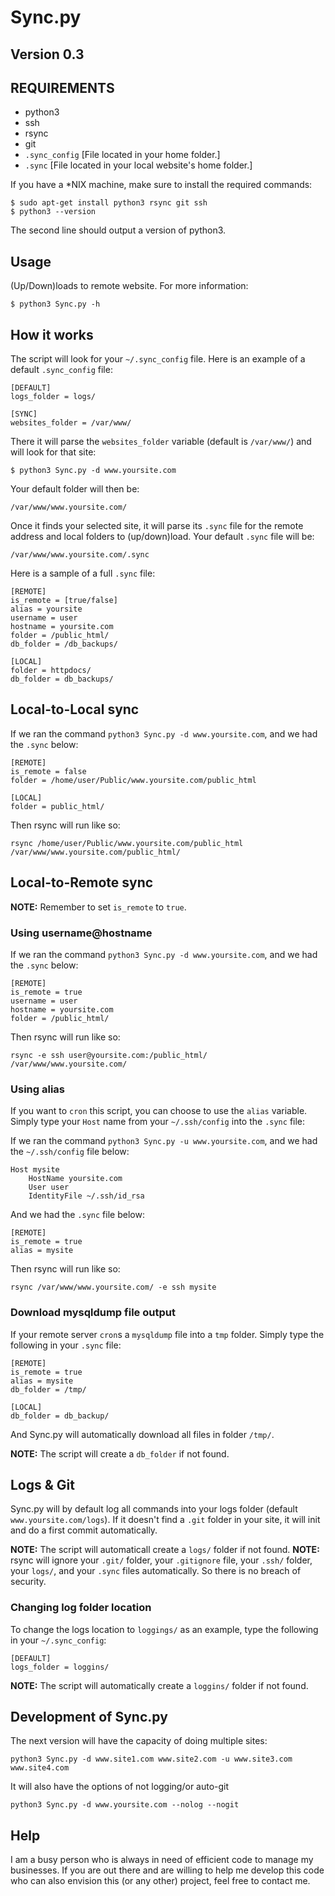 # Sync.py

## Version 0.3

## REQUIREMENTS

* python3
* ssh
* rsync
* git
* `.sync_config` [File located in your home folder.]
* `.sync` [File located in your local website's home folder.]

If you have a \*NIX machine, make sure to install the required commands:

	$ sudo apt-get install python3 rsync git ssh
	$ python3 --version

The second line should output a version of python3.

## Usage

(Up/Down)loads to remote website. For more information:

	$ python3 Sync.py -h

## How it works

The script will look for your `~/.sync_config` file. Here is an example of a default `.sync_config` file:

	[DEFAULT]
	logs_folder = logs/
	
	[SYNC]
	websites_folder = /var/www/

There it will parse the `websites_folder` variable (default is `/var/www/`) and will look for that site:

	$ python3 Sync.py -d www.yoursite.com

Your default folder will then be:

	/var/www/www.yoursite.com/

Once it finds your selected site, it will parse its `.sync` file for the remote address and local folders to (up/down)load. Your default `.sync` file will be:

	/var/www/www.yoursite.com/.sync

Here is a sample of a full `.sync` file:

	[REMOTE]
	is_remote = [true/false]
	alias = yoursite
	username = user
	hostname = yoursite.com
	folder = /public_html/
	db_folder = /db_backups/
	
	[LOCAL]
	folder = httpdocs/
	db_folder = db_backups/

## Local-to-Local sync

If we ran the command `python3 Sync.py -d www.yoursite.com`, and we had the `.sync` below:

	[REMOTE]
	is_remote = false
	folder = /home/user/Public/www.yoursite.com/public_html
	
	[LOCAL]
	folder = public_html/

Then rsync will run like so:

	rsync /home/user/Public/www.yoursite.com/public_html /var/www/www.yoursite.com/public_html/

## Local-to-Remote sync

**NOTE:** Remember to set `is_remote` to `true`.

### Using username@hostname

If we ran the command `python3 Sync.py -d www.yoursite.com`, and we had the `.sync` below:

	[REMOTE]
	is_remote = true
	username = user
	hostname = yoursite.com
	folder = /public_html/

Then rsync will run like so:

	rsync -e ssh user@yoursite.com:/public_html/ /var/www/www.yoursite.com/

### Using alias

If you want to `cron` this script, you can choose to use the `alias` variable. Simply type your `Host` name from your `~/.ssh/config` into the `.sync` file:

If we ran the command `python3 Sync.py -u www.yoursite.com`, and we had the `~/.ssh/config` file below:

	Host mysite
		HostName yoursite.com
		User user
		IdentityFile ~/.ssh/id_rsa

And we had the `.sync` file below:

	[REMOTE]
	is_remote = true
	alias = mysite

Then rsync will run like so:

	rsync /var/www/www.yoursite.com/ -e ssh mysite

### Download mysqldump file output

If your remote server `cron`s a `mysqldump` file into a `tmp` folder. Simply type the following in your `.sync` file:

	[REMOTE]
	is_remote = true
	alias = mysite
	db_folder = /tmp/
	
	[LOCAL]
	db_folder = db_backup/

And Sync.py will automatically download all files in folder `/tmp/`.

**NOTE:** The script will create a `db_folder` if not found.

## Logs & Git

Sync.py will by default log all commands into your logs folder (default `www.yoursite.com/logs`). If it doesn't find a `.git` folder in your site, it will init and do a first commit automatically.

**NOTE:** The script will automaticall create a `logs/` folder if not found.
**NOTE:** rsync will ignore your `.git/` folder, your `.gitignore` file, your `.ssh/` folder, your `logs/`, and your `.sync` files automatically. So there is no breach of security.

### Changing log folder location

To change the logs location to `loggings/` as an example, type the following in your `~/.sync_config`:

	[DEFAULT]
	logs_folder = loggins/

**NOTE:** The script will automatically create a `loggins/` folder if not found.

## Development of Sync.py

The next version will have the capacity of doing multiple sites:

	python3 Sync.py -d www.site1.com www.site2.com -u www.site3.com www.site4.com

It will also have the options of not logging/or auto-git

	python3 Sync.py -d www.yoursite.com --nolog --nogit

## Help

I am a busy person who is always in need of efficient code to manage my businesses. If you are out there and are willing to help me develop this code who can also envision this (or any other) project, feel free to contact me.
